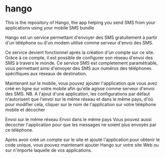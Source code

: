# hango
This is the repository of Hango, the app helping you send SMS from your applications using your mobile SMS bundle

Hango est un service permettant d'envoyer des SMS gratuitement à partir d'un téléphone ou d'un modem utilisé comme serveur d'envoi des SMS.

Ce service devient fonctionnel après la création d'un compte sur ce site. Grâce à ce compte, il est possible de configurer son réseau d'envoi des SMS à travers le monde.
Ce service SMS est completement paramétrable, vous permettant ainsi d'envoyer des SMS aux numéros des téléphones spécifiques aux réseaux de destination.

Maintenant sur le mobile, vous pouvez ajouter l'application que vous avez créé en ligne sur votre mobile afin qu'elle agisse comme serveur d'envoi des SMS.
NB. A l'ajout d'une application, les configurations par défaut n'autorisent que l'envoi sur le même réseau et dans le même pays, d'où pour modifier cela, cliquer sur le nom de l'application sur votre téléphone mobile et décocher

Envoi sur le même réseau
Envoi dans le même pays
Vous pouvez aussi decocher l'application pour que les messages ne soient plus envoyés par ce téléphone.

Après avoir créé un compte sur le site et ajouté l'application pour obtenir le code unique, vous pouvez maintenant ajouter Hango sur votre site Web ou sur n'importe laquelle de vos applications.

